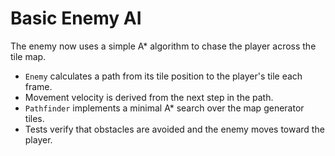 # Basic Enemy AI

The enemy now uses a simple A* algorithm to chase the player across the tile map.

- `Enemy` calculates a path from its tile position to the player's tile each frame.
- Movement velocity is derived from the next step in the path.
- `Pathfinder` implements a minimal A* search over the map generator tiles.
- Tests verify that obstacles are avoided and the enemy moves toward the player.

